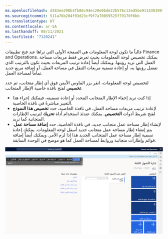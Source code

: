 ```yaml
---
ms.openlocfilehash: d383ee298b3fb86c94ec20e0bde22b576c12ed5be911438390f4a911be1f10be
ms.sourcegitcommit: 511a76b204f93d23cf9f7a70059525f79170f6bb
ms.translationtype: HT
ms.contentlocale: ar-SA
ms.lasthandoff: 08/11/2021
ms.locfileid: "7120241"
---
```

 غالباً ما تكون لوحة المعلومات هي الصفحة الأولى التي تراها عند فتح تطبيقات Finance and Operations. يمكنك تخصيص لوحة المعلومات بحيث تعرض فقط مربعات مساحة العمل التي تريد رؤيتها. ويمكنك أيضاً إعادة ترتيب المربعات بحيث تكون بالترتيب الذي تفضل رؤيتها به، أو إعادة تسمية مربعات التنقل في مساحة العمل، أو إضافة مربع جديد تماماً لمساحة العمل.

لتخصيص لوحة المعلومات، انقر بزر الماوس الأيمن فوق أي إطار متجانب، ثم حدد **تخصيص** لفتح نافذة خاصية الإطار المتجانب.

- إذا كنت تريد إخفاء الإطار المتجانب المحدد أو إعادة تسميته، فيمكنك إجراء هذا التغيير مباشرةً في نافذة الخاصية.
- لإعادة ترتيب مربعات مساحة العمل، في نافذة الخاصية، حدد **تخصيص هذا النموذج** لفتح شريط أدوات **التخصيص**. يمكنك عندئذ استخدام أداة **تحريك** لترتيب الإطارات المتجانبة كما تريد.
- لإنشاء إطار مساحة عمل متجانب جديد، في نافذة الخاصية، حدد **إضافة مساحة عمل**. يتم إنشاء إطار مساحة عمل متجانب جديد أسفل لوحة المعلومات. يمكنك إعادة تسمية إطار مساحة عمل المتجانب الجديد هذا إذا لزم الأمر. ويمكنك أيضاً إضافة قوائم وإطارات متجانبة وروابط لمساحة العمل كما هو موضح في الوحدة السابقة.

[ ![لقطه شاشة للوحة المعلومات وتخصيص مساحة العمل.](../media/dashboard-1.png) ](../media/dashboard-1.png#lightbox)